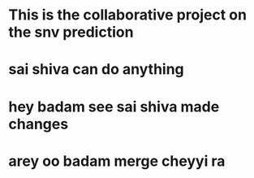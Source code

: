 # This is the collaborative project on the snv prediction

# sai shiva can do anything

# hey badam see sai shiva made changes

# arey oo badam merge cheyyi ra
